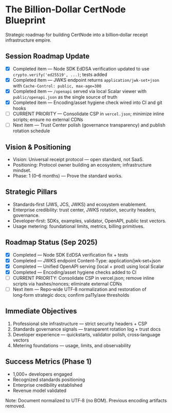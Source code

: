 # The Billion‑Dollar CertNode Blueprint

Strategic roadmap for building CertNode into a billion‑dollar receipt infrastructure empire.

## Session Roadmap Update

- [x] Completed item — Node SDK EdDSA verification updated to use `crypto.verify('ed25519', ...)`; tests added
- [x] Completed item — JWKS endpoint returns `application/jwk-set+json` with `Cache-Control: public, max-age=300`
- [x] Completed item — `/openapi` served via local Scalar viewer with `public/openapi.json` as the single source of truth
- [x] Completed item — Encoding/asset hygiene check wired into CI and git hooks
- [ ] CURRENT PRIORITY — Consolidate CSP in `vercel.json`; minimize inline scripts; ensure no external CDNs
- [ ] Next item — Trust Center polish (governance transparency) and publish rotation schedule

## Vision & Positioning
- Vision: Universal receipt protocol — open standard, not SaaS.
- Positioning: Protocol owner building an ecosystem; infrastructure mindset.
- Phase: 1 (0–6 months) — Prove the standard works.

## Strategic Pillars
- Standards‑first (JWS, JCS, JWKS) and ecosystem enablement.
- Enterprise credibility: trust center, JWKS rotation, security headers, governance.
- Developer‑first: SDKs, examples, validator, OpenAPI, public test vectors.
- Usage metering: foundational limits, metrics, billing primitives.

## Roadmap Status (Sep 2025)
- [x] Completed — Node SDK EdDSA verification fix + tests
- [x] Completed — JWKS endpoint Content‑Type: application/jwk‑set+json
- [x] Completed — Unified OpenAPI serving (local + prod) using local Scalar
- [x] Completed — Encoding/asset hygiene checks added to CI
- [ ] CURRENT PRIORITY: Consolidate CSP in vercel.json; remove inline scripts via hashes/nonces; eliminate external CDNs
- [ ] Next item — Repo‑wide UTF‑8 normalization and restoration of long‑form strategic docs; confirm pa11y/axe thresholds

## Immediate Objectives
1) Professional site infrastructure — strict security headers + CSP
2) Standards governance signals — transparent rotation log + trust docs
3) Developer experience — quickstarts, validator polish, cross‑language vectors
4) Metering foundations — usage, limits, and observability

## Success Metrics (Phase 1)
- 1,000+ developers engaged
- Recognized standards positioning
- Enterprise credibility established
- Revenue model validated

Note: Document normalized to UTF‑8 (no BOM). Previous encoding artifacts removed.

